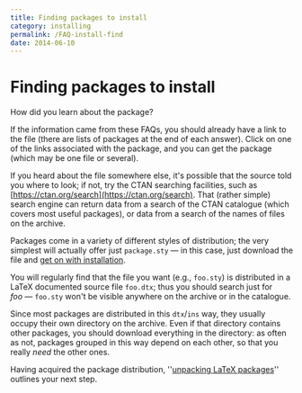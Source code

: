 ```yaml
---
title: Finding packages to install
category: installing
permalink: /FAQ-install-find
date: 2014-06-10
---
```


# Finding packages to install

How did you learn about the package?

If the information came from these FAQs, you should already
have a link to the file (there are lists of packages at the end of
each answer).
  Click on one of the links associated with the package, and you can
  get the package (which may be one file or several).

If you heard about the file somewhere else, it's possible that the
source told you where to look; if not, try the CTAN searching
facilities, such as [https://ctan.org/search](https://ctan.org/search).
That (rather
simple) search engine can return data from a search of the CTAN
catalogue (which covers most useful packages), or data from a search
of the names of files on the archive.

Packages come in a variety of different styles of distribution; the
very simplest will actually offer just `package.sty`&nbsp;&mdash; in this
case, just download the file and 
[get on with installation](FAQ-inst-wlcf).

You will regularly find that the file you want (e.g., `foo.sty`)
is distributed in a LaTeX documented source file `foo.dtx`;
thus you should search just for _foo_&nbsp;&mdash; `foo.sty` won't be
visible anywhere on the archive or in the catalogue.

Since most packages are distributed in this
`dtx`/`ins` way, they usually occupy their own
directory on the archive.  Even if that directory contains other
packages, you should download everything in the directory: as often as
not, packages grouped in this way depend on each other, so that you
really _need_ the other ones.

Having acquired the package distribution, 
''[unpacking LaTeX packages](FAQ-install-unpack)'' outlines
your next step.

